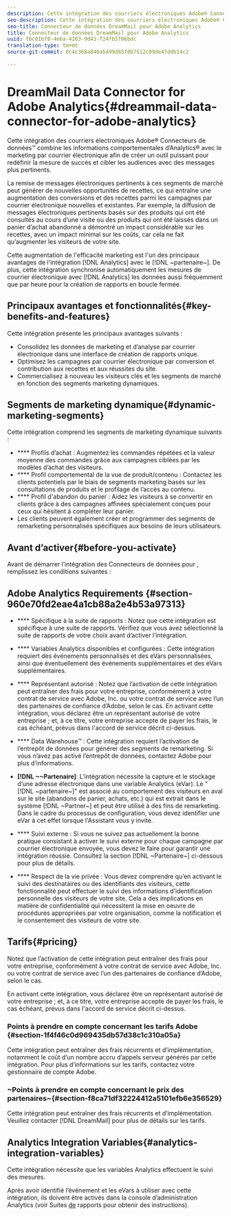 ```yaml
---
description: Cette intégration des courriers électroniques Adobe® Connecteurs de données™ combine les informations comportementales d’Analytics® avec le marketing par courrier électronique afin de créer un outil puissant pour redéfinir la mesure de succès et cibler les audiences avec des messages plus pertinents.
seo-description: Cette intégration des courriers électroniques Adobe® Connecteurs de données™ combine les informations comportementales d’Analytics® avec le marketing par courrier électronique afin de créer un outil puissant pour redéfinir la mesure de succès et cibler les audiences avec des messages plus pertinents.
seo-title: Connecteur de données DreamMail pour Adobe Analytics
title: Connecteur de données DreamMail pour Adobe Analytics
uuid: f6c01bf8-4e6a-4163-9d41-f24fb5f06bdc
translation-type: tm+mt
source-git-commit: 8c4c368a84ba5499d85f0b7512c99de47ddb14c2

---
```



# DreamMail Data Connector for Adobe Analytics{#dreammail-data-connector-for-adobe-analytics}

Cette intégration des courriers électroniques Adobe® Connecteurs de données™ combine les informations comportementales d’Analytics® avec le marketing par courrier électronique afin de créer un outil puissant pour redéfinir la mesure de succès et cibler les audiences avec des messages plus pertinents.

La remise de messages électroniques pertinents à ces segments de marché peut générer de nouvelles opportunités de recettes, ce qui entraîne une augmentation des conversions et des recettes parmi les campagnes par courrier électronique nouvelles et existantes. Par exemple, la diffusion de messages électroniques pertinents basés sur des produits qui ont été consultés au cours d’une visite ou des produits qui ont été laissés dans un panier d’achat abandonné a démontré un impact considérable sur les recettes, avec un impact minimal sur les coûts, car cela ne fait qu’augmenter les visiteurs de votre site.

Cette augmentation de l'efficacité marketing est l'un des principaux avantages de l'intégration [!DNL Analytics] avec le [!DNL ~partenaire~]. De plus, cette intégration synchronise automatiquement les mesures de courrier électronique avec [!DNL Analytics] les données aussi fréquemment que par heure pour la création de rapports en boucle fermée.

## Principaux avantages et fonctionnalités{#key-benefits-and-features}

Cette intégration présente les principaux avantages suivants :

* Consolidez les données de marketing et d’analyse par courrier électronique dans une interface de création de rapports unique.
* Optimisez les campagnes par courrier électronique par conversion et contribution aux recettes et aux réussites du site.
* Commercialisez à nouveau les visiteurs clés et les segments de marché en fonction des segments marketing dynamiques.

## Segments de marketing dynamique{#dynamic-marketing-segments}

Cette intégration comprend les segments de marketing dynamique suivants :

* **** Profils d’achat : Augmentez les commandes répétées et la valeur moyenne des commandes grâce aux campagnes ciblées par les modèles d’achat des visiteurs.
* **** Profil comportemental de la vue de produit/contenu : Contactez les clients potentiels par le biais de segments marketing basés sur les consultations de produits et le profilage de l’accès au contenu.
* **** Profil d'abandon du panier : Aidez les visiteurs à se convertir en clients grâce à des campagnes affinées spécialement conçues pour ceux qui hésitent à compléter leur panier.
* Les clients peuvent également créer et programmer des segments de remarketing personnalisés spécifiques aux besoins de leurs utilisateurs.

## Avant d’activer{#before-you-activate}

Avant de démarrer l’intégration des Connecteurs de données pour , remplissez les conditions suivantes :

## Adobe Analytics Requirements {#section-960e70fd2eae4a1cb88a2e4b53a97313}

* **** Spécifique à la suite de rapports : Notez que cette intégration est spécifique à une suite de rapports. Vérifiez que vous avez sélectionné la suite de rapports de votre choix avant d’activer l’intégration.
* **** Variables Analytics disponibles et configurées : Cette intégration requiert des événements personnalisés et des eVars personnalisées, ainsi que éventuellement des événements supplémentaires et des eVars supplémentaires.

* **** Représentant autorisé : Notez que l’activation de cette intégration peut entraîner des frais pour votre entreprise, conformément à votre contrat de service avec Adobe, Inc. ou votre contrat de service avec l’un des partenaires de confiance d’Adobe, selon le cas. En activant cette intégration, vous déclarez être un représentant autorisé de votre entreprise ; et, à ce titre, votre entreprise accepte de payer les frais, le cas échéant, prévus dans l'accord de service décrit ci-dessus.
* **** Data Warehouse™ : Cette intégration requiert l’activation de l’entrepôt de données pour générer des segments de remarketing. Si vous n’avez pas activé l’entrepôt de données, contactez Adobe pour plus d’informations.
* **[!DNL ~~Partenaire]**: L’intégration nécessite la capture et le stockage d’une adresse électronique dans une variable Analytics (eVar). Le " [!DNL ~partenaire~]" est associé au comportement des visiteurs en aval sur le site (abandons de panier, achats, etc.) qui est extrait dans le système [!DNL ~Partner~] et peut être utilisé à des fins de remarketing. Dans le cadre du processus de configuration, vous devez identifier une eVar à cet effet lorsque l'Assistant vous y invite.
* **** Suivi externe : Si vous ne suivez pas actuellement la bonne pratique consistant à activer le suivi externe pour chaque campagne par courrier électronique envoyée, vous devez le faire pour garantir une intégration réussie. Consultez la section [!DNL ~Partenaire~] ci-dessous pour plus de détails.
* **** Respect de la vie privée : Vous devez comprendre qu’en activant le suivi des destinataires ou des identifiants des visiteurs, cette fonctionnalité peut effectuer le suivi des informations d’identification personnelle des visiteurs de votre site. Cela a des implications en matière de confidentialité qui nécessitent la mise en oeuvre de procédures appropriées par votre organisation, comme la notification et le consentement des visiteurs de votre site.

## Tarifs{#pricing}

 Notez que l’activation de cette intégration peut entraîner des frais pour votre entreprise, conformément à votre contrat de service avec Adobe, Inc. ou votre contrat de service avec l’un des partenaires de confiance d’Adobe, selon le cas.

En activant cette intégration, vous déclarez être un représentant autorisé de votre entreprise ; et, à ce titre, votre entreprise accepte de payer les frais, le cas échéant, prévus dans l'accord de service décrit ci-dessus.

### Points à prendre en compte concernant les tarifs Adobe {#section-1f4f46c0d969435db57d38c1c310a05a}

Cette intégration peut entraîner des frais récurrents et d’implémentation, notamment le coût d’un nombre accru d’appels serveur générés par cette intégration. Pour plus d’informations sur les tarifs, contactez votre gestionnaire de compte Adobe.

### ~Points à prendre en compte concernant le prix des partenaires~{#section-f8ca71df32224412a5101efb6e356529}

Cette intégration peut entraîner des frais récurrents et d’implémentation. Veuillez contacter [!DNL DreamMail] pour plus de détails sur les tarifs.

## Analytics Integration Variables{#analytics-integration-variables}

Cette intégration nécessite que les variables Analytics effectuent le suivi des mesures.

Après avoir identifié l’événement et les eVars à utiliser avec cette intégration, ils doivent être activés dans la console d’administration Analytics (voir Suites [de](https://docs.adobe.com/content/help/en/analytics/admin/manage-report-suites/report-suites-admin.html) rapports pour obtenir des instructions).
